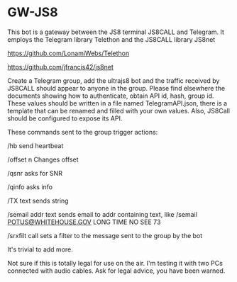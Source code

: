 # GW-JS8
This bot is a gateway between the JS8 terminal JS8CALL and Telegram.
It employs the Telegram library Telethon and the JS8CALL library JS8net 

https://github.com/LonamiWebs/Telethon

https://github.com/jfrancis42/js8net

Create a Telegram group, add the ultrajs8 bot and the traffic received by JS8CALL
should appear to anyone in the group. Please find elsewhere the documents showing how to authenticate,
obtain API id, hash, group id. These values should be written in a file named TelegramAPI.json, there is a template
that can be renamed and filled with your own values.
Also, JS8Call should be configured to expose its API.

These commands sent to the group trigger actions:

/hb                send heartbeat

/offset n          Changes offset

/qsnr              asks for SNR

/qinfo             asks info

/TX text           sends string

/semail addr text  sends email to addr containing text, like /semail POTUS@WHITEHOUSE.GOV LONG TIME NO SEE 73

/srxfilt call      sets a filter to the message sent to the group by the bot


It's trivial to add more.

Not sure if this is totally legal for use on the air. I'm testing it with two PCs connected with audio cables.
Ask for legal advice, you have been warned.





